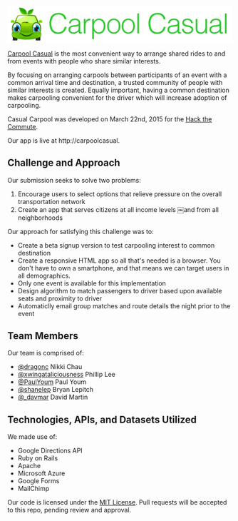 
![Carpool Casual](/app/assets/images/logo2.png)

[Carpool Casual](http://www.carpoolcasual.com) is the most convenient way to arrange shared rides to and from events with people who share similar interests.

By focusing on arranging carpools between participants of an event with a common arrival time and destination, a trusted community of people with similar interests is created. Equally important, having a common destination makes carpooling convenient for the driver which will increase adoption of carpooling.

Casual Carpool was developed on March 22nd, 2015 for the [Hack the Commute](http://hackthecommute.seattle.gov).

Our app is live at http://carpoolcasual.

## Challenge and Approach

Our submission seeks to solve two problems:

1. Encourage users to select options that relieve pressure on the overall transportation network
2. Create an app that serves citizens at all income levels ￼and from all neighborhoods

Our approach for satisfying this challenge was to:

- Create a beta signup version to test carpooling interest to common destination
- Create a responsive HTML app so all that's needed is a browser. You don't have to own a smartphone, and that means we can target users in all demographics.
- Only one event is available for this implementation
- Design algorithm to match passengers to driver based upon available seats and proximity to driver
- Automaticlly email group matches and route details the night prior to the event


## Team Members

Our team is comprised of:

- [@dragonc](http://twitter.com/dragonc) Nikki Chau
- [@xwingataliciousness](http://github.com/xwingataliciousness) Phillip Lee
- [@PaulYoum](http://github.com/PaulYoum) Paul Youm
- [@shanelep](http://github.com/shanelep) Bryan Lepitch
- [@_davmar](http://twitter.com/_davmar) David Martin

## Technologies, APIs, and Datasets Utilized

We made use of:

- Google Directions API
- Ruby on Rails
- Apache
- Microsoft Azure
- Google Forms
- MailChimp

Our code is licensed under the [MIT License](LICENSE.md). Pull requests will be accepted to this repo, pending review and approval.
